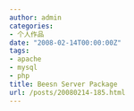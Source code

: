 ```yaml
---
author: admin
categories:
- 个人作品
date: "2008-02-14T00:00:00Z"
tags:
- apache
- mysql
- php
title: Beesn Server Package
url: /posts/20080214-185.html
---
```

<img alt="" border="0" src="http://blog.eaxi.com/images/smiles/laugh.gif" /><img alt="" border="0" src="http://blog.eaxi.com/images/smiles/laugh.gif" />